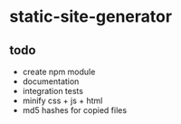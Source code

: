 # static-site-generator

## todo

* create npm module
* documentation
* integration tests
* minify css + js + html
* md5 hashes for copied files
